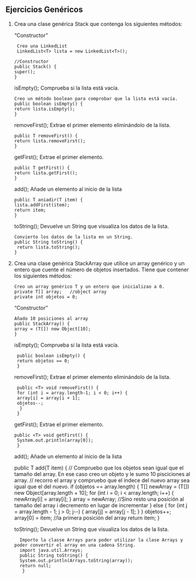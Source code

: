 ## Ejercicios Genéricos

1. Crea una clase genérica Stack que contenga los siguientes métodos:

    “Constructor”

        Creo una LinkedList
        LinkedList<T> lista = new LinkedList<T>();

       //Constructor 
       public Stack() {
       super();
       }
    isEmpty();
   Comprueba si la lista está vacía.
       
       Creo un método boolean para comprobar que la lista está vacía.    
       public boolean isEmpty() {
       return lista.isEmpty();
       }

    removeFirst();  Extrae el primer elemento eliminándolo de la lista.
   
       public T removeFirst() {
       return lista.removeFirst();
       }
  
   getFirst(); 
   Extrae el primer elemento.
      
       public T getFirst() {
       return lista.getFirst();
       }
   add();
   Añade un elemento al inicio de la lista

       public T aniadir(T item) {
       lista.addFirst(item);
       return item;
       }

   toString();
   Devuelve un String que visualiza los datos de la lista.
         
       Convierto los datos de la lista en un String.  
       public String toString() {
        return lista.toString();
       }
 

2. Crea una clase genérica StackArray que utilice un array genérico y un entero que cuente el número de objetos insertados.
   Tiene que contener los siguientes métodos:

       Creo un array genérico T y un entero que inicializao a 0.  
       private T[] array;   //object array 
       private int objetos = 0;

   “Constructor”
   
       Añado 10 posiciones al array
       public StackArray() {
       array = (T[]) new Object[10];
       }

   isEmpty();
   Comprueba si la lista está vacía.

        
        public boolean isEmpty() {
        return objetos == 0;
        }

   removeFirst();
   Extrae el primer elemento eliminándolo de la lista.

        public <T> void removeFirst() {
        for (int i = array.length-1; i < 0; i++) {
        array[i] = array[i + 1];
        objetos--;
         }
        }

   getFirst();
   Extrae el primer elemento.

       public <T> void getFirst() {
        System.out.println(array[0]);
        }

   add();
   Añade un elemento al inicio de la lista

      public T add(T item) {
         // Compruebo que los objetos sean igual que el tamaño del array. En ese caso creo un objeto y le sumo 10 pisciciones al array.
         // recorro el array y compruebo que el índece del nuevo array sea igual que el del nuevo.
        if (objetos == array.length) {
            T[] newArray = (T[]) new Object[array.length + 10];
            for (int i = 0; i < array.length; i++) {
                newArray[i] = array[i];
            }
            array = newArray;
        //Sino resto una posición al tamaño del array i decremento en lugar de incrementar
        } else {
            for (int j = array.length - 1; j > 0; j--) {
                array[j] = array[j - 1];
            }
        }
        objetos++;
        array[0] = item; //la primera posición del array 
        return item;
      }

   toString();
   Devuelve un String que visualiza los datos de la lista.
         
         Importo la classe Arrays para poder utilizar la clase Arrays y poder convertir el array en una cadena String.
         import java.util.Arrays;
         public String toString() {
         System.out.println(Arrays.toString(array));
         return null;
          }

   